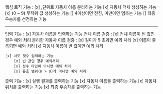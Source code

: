 핵심 로직 기능 :
    [x] ,단위로 자동차 이름 분리하는 기능
    [x] 자동차 객체 생성하는 기능
    [x] (0 ~ 9) 무작위 값 생성하는 기능
    [] 4이상이면 전진, 미만이면 멈추는 기능
    [] 최종 우승자를 선정하는 기능

----------------------------------------

입력 기능 :
    [x] 자동차 이름을 입력하는 기능
        전체 이름 검증 :
        [x] 전체 이름이 빈 값인 경우 예외 처리
        분리한 자동차 이름 검증 :
            [x] 길이가 5 초과면 예외 처리
            [x] 이름이 중복되면 예외 처리
            [x] 자동차 이름이 빈 값이면 예외 처리

    [x] 시도 횟수 입력하는 기능
		[x] 빈 값인 경우 예외처리
		[x] 정수 타입이 아니면 예외 처리	
		[x] 유효 범위(n > 0)가 아니면 예외 처리


출력 기능 :
    [x] 실행 결과를 출력하는 기능
    [x] 자동차 이름을 출력하는 기능
    [x] 자동차 위치를 출력하는 기능
    [x] 최종 우승자를 출력하는 기능